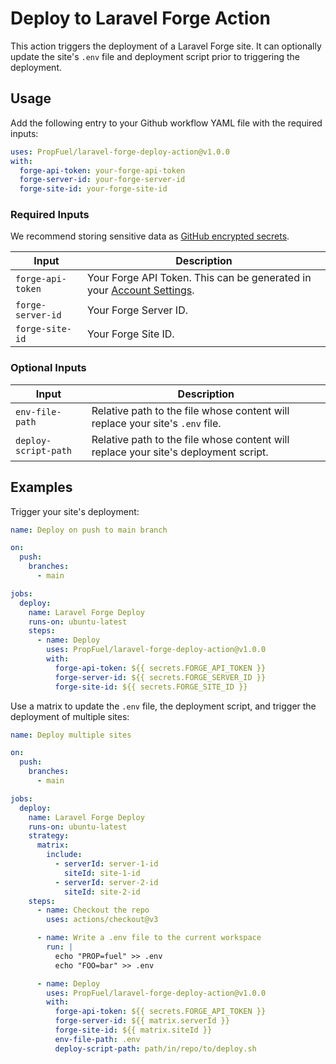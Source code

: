 # Deploy to Laravel Forge Action

This action triggers the deployment of a Laravel Forge site. It can optionally update the site's `.env` file and deployment script prior to triggering the deployment.

## Usage

Add the following entry to your Github workflow YAML file with the required inputs:

```yaml
uses: PropFuel/laravel-forge-deploy-action@v1.0.0
with:
  forge-api-token: your-forge-api-token
  forge-server-id: your-forge-server-id
  forge-site-id: your-forge-site-id
```

### Required Inputs

We recommend storing sensitive data as [GitHub encrypted secrets](https://docs.github.com/en/actions/security-guides/encrypted-secrets).

| Input             | Description                                                                                                         |
| ----------------- | ------------------------------------------------------------------------------------------------------------------- |
| `forge-api-token` | Your Forge API Token. This can be generated in your [Account Settings](https://forge.laravel.com/user-profile/api). |
| `forge-server-id` | Your Forge Server ID.                                                                                               |
| `forge-site-id`   | Your Forge Site ID.                                                                                                 |

### Optional Inputs

| Input                | Description                                                                         |
| -------------------- | ----------------------------------------------------------------------------------- |
| `env-file-path`      | Relative path to the file whose content will replace your site's `.env` file.       |
| `deploy-script-path` | Relative path to the file whose content will replace your site's deployment script. |

## Examples

Trigger your site's deployment:

```yaml
name: Deploy on push to main branch

on:
  push:
    branches:
      - main

jobs:
  deploy:
    name: Laravel Forge Deploy
    runs-on: ubuntu-latest
    steps:
      - name: Deploy
        uses: PropFuel/laravel-forge-deploy-action@v1.0.0
        with:
          forge-api-token: ${{ secrets.FORGE_API_TOKEN }}
          forge-server-id: ${{ secrets.FORGE_SERVER_ID }}
          forge-site-id: ${{ secrets.FORGE_SITE_ID }}
```

Use a matrix to update the `.env` file, the deployment script, and trigger the deployment of multiple sites:

```yaml
name: Deploy multiple sites

on:
  push:
    branches:
      - main

jobs:
  deploy:
    name: Laravel Forge Deploy
    runs-on: ubuntu-latest
    strategy:
      matrix:
        include:
          - serverId: server-1-id
            siteId: site-1-id
          - serverId: server-2-id
            siteId: site-2-id
    steps:
      - name: Checkout the repo
        uses: actions/checkout@v3

      - name: Write a .env file to the current workspace
        run: |
          echo "PROP=fuel" >> .env
          echo "FOO=bar" >> .env

      - name: Deploy
        uses: PropFuel/laravel-forge-deploy-action@v1.0.0
        with:
          forge-api-token: ${{ secrets.FORGE_API_TOKEN }}
          forge-server-id: ${{ matrix.serverId }}
          forge-site-id: ${{ matrix.siteId }}
          env-file-path: .env
          deploy-script-path: path/in/repo/to/deploy.sh
```
